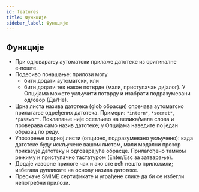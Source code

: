 ```yaml
---
id: features
title: Функције
sidebar_label: Функције
---
```


## Функције

- При одговарању аутоматски прилаже датотеке из оригиналне е‑поште.
- Подесиво понашање: прилози могу
  - бити додати аутоматски, или
  - бити додати тек након потврде (мали, приступачан дијалог). У Опцијама можете укључити потврду и изабрати подразумевани одговор (Да/Не).
- Црна листа назива датотека (glob обрасци) спречава аутоматско прилагање одређених датотека. Примери: `*intern*`, `*secret*`, `*passwor*`.
  Поклапање није осетљиво на велика/мала слова и проверава само назив датотеке; у Опцијама наведите по један образац по реду.
- Упозорење о црној листи (опционо, подразумевано укључено): када датотеке буду искључене вашом листом, мали модални прозор приказује датотеку и одговарајуће обрасце. Прилагођено тамном режиму и приступачно тастатуром (Enter/Esc за затварање).
- Додаје изворне прилоге чак и ако сте већ нешто приложили; избегава дупликате на основу назива датотеке.
- Прескаче SMIME сертификате и уграђене слике да би се избегли непотребни прилози.
